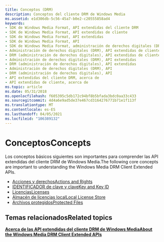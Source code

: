 ```yaml
---
title: Conceptos (DRM)
description: Conceptos del cliente DRM de Windows Media
ms.assetid: e1d306db-5c56-45a7-b0e2-c20555858ad4
keywords:
- SDK de Windows Media Format, API extendidas del cliente DRM
- SDK de Windows Media Format, API extendidas de cliente
- SDK de Windows Media Format, API extendidas
- SDK de Windows Media Format, API
- SDK de Windows Media Format, administración de derechos digitales (DRM)
- Administración de derechos digitales (DRM), API extendidas de cliente
- DRM (administración de derechos digitales), API extendidas de cliente
- Administración de derechos digitales (DRM), API extendidas
- DRM (administración de derechos digitales), API extendidas
- Administración de derechos digitales (DRM), API
- DRM (administración de derechos digitales), API
- API extendidas del cliente DRM, acerca de
- API extendidas de cliente, acerca de
ms.topic: article
ms.date: 05/31/2018
ms.openlocfilehash: f605395c5db172c94bf8b5bfada3bdc0aa33c433
ms.sourcegitcommit: 4d4a6e9ad5de37e467cd3164276771b71e1f113f
ms.translationtype: MT
ms.contentlocale: es-ES
ms.lasthandoff: 04/05/2021
ms.locfileid: "106389132"
---
```

# <a name="concepts"></a><span data-ttu-id="45dbe-116">Conceptos</span><span class="sxs-lookup"><span data-stu-id="45dbe-116">Concepts</span></span>

<span data-ttu-id="45dbe-117">Los conceptos básicos siguientes son importantes para comprender las API extendidas del cliente DRM de Windows Media.</span><span class="sxs-lookup"><span data-stu-id="45dbe-117">The following core concepts are important to understanding the Windows Media DRM Client Extended APIs.</span></span>

-   [<span data-ttu-id="45dbe-118">Acciones y derechos</span><span class="sxs-lookup"><span data-stu-id="45dbe-118">Actions and Rights</span></span>](actions-and-rights.md)
-   [<span data-ttu-id="45dbe-119">IDENTIFICADOR de clave y clave</span><span class="sxs-lookup"><span data-stu-id="45dbe-119">Key and Key ID</span></span>](key-and-key-id.md)
-   [<span data-ttu-id="45dbe-120">Licencias</span><span class="sxs-lookup"><span data-stu-id="45dbe-120">Licenses</span></span>](licenses.md)
-   [<span data-ttu-id="45dbe-121">Almacén de licencias local</span><span class="sxs-lookup"><span data-stu-id="45dbe-121">Local License Store</span></span>](local-license-store.md)
-   [<span data-ttu-id="45dbe-122">Archivos protegidos</span><span class="sxs-lookup"><span data-stu-id="45dbe-122">Protected Files</span></span>](protected-files.md)

## <a name="related-topics"></a><span data-ttu-id="45dbe-123">Temas relacionados</span><span class="sxs-lookup"><span data-stu-id="45dbe-123">Related topics</span></span>

<dl> <dt>

[<span data-ttu-id="45dbe-124">**Acerca de las API extendidas del cliente DRM de Windows Media**</span><span class="sxs-lookup"><span data-stu-id="45dbe-124">**About the Windows Media DRM Client Extended APIs**</span></span>](about-the-windows-media-drm-client-extended-apis.md)
</dt> </dl>

 

 




